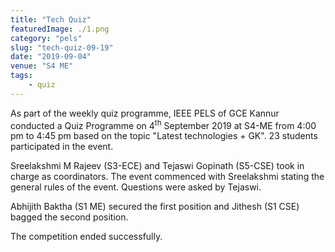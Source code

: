 ```yaml
---
title: "Tech Quiz"
featuredImage: ./1.png
category: "pels"
slug: "tech-quiz-09-19"
date: "2019-09-04"
venue: "S4 ME"
tags:
    - quiz
---
```


As part of the weekly quiz programme, IEEE PELS of GCE Kannur conducted a Quiz Programme on 4<sup>th</sup> September  2019 at S4-ME from 4:00 pm to 4:45 pm based on the topic "Latest technologies + GK". 23 students participated in the event.

Sreelakshmi M Rajeev (S3-ECE) and Tejaswi Gopinath (S5-CSE) took in charge as coordinators. The event commenced with Sreelakshmi stating the general rules of the event. Questions were asked by Tejaswi.

Abhijith Baktha (S1 ME) secured the first position and Jithesh (S1 CSE) bagged the second position.

The competition ended successfully.
